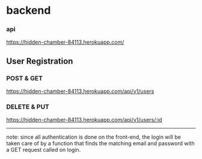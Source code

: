 # backend

### api

https://hidden-chamber-84113.herokuapp.com/

## User Registration

### POST & GET

https://hidden-chamber-84113.herokuapp.com/api/v1/users

### DELETE & PUT

https://hidden-chamber-84113.herokuapp.com/api/v1/users/:id

---------------------------------------------------

note: since all authentication is done on the front-end, the login will be taken care of by a function that finds the matching email and password with a GET request called on login.
